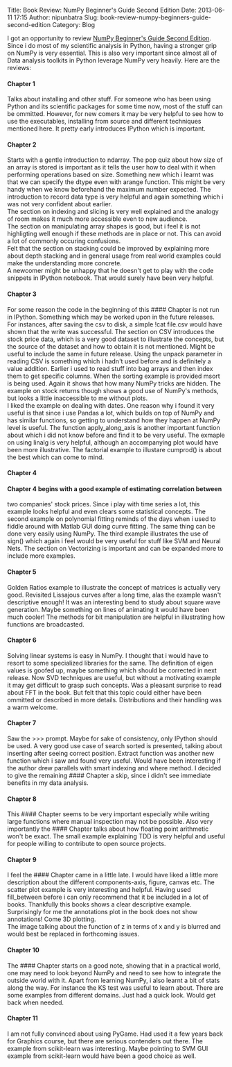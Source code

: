 Title: Book Review: NumPy Beginner's Guide Second Edition
Date: 2013-06-11 17:15
Author: nipunbatra
Slug: book-review-numpy-beginners-guide-second-edition
Category: Blog

I got an opportunity to review [NumPy Beginner's Guide Second
Edition][]. Since i do most of my scientific analysis in Python, having
a stronger grip on NumPy is very essential. This is also very important
since almost all of Data analysis toolkits in Python leverage NumPy very
heavily. Here are the reviews:

#### Chapter 1  
Talks about installing and other stuff. For someone who has been using
Python and its scientific packages for some time now, most of the stuff
can be ommitted. However, for new comers it may be very helpful to see
how to use the executables, installing from source and different
techniques mentioned here. It pretty early introduces IPython which is
important.

<!--more-->

#### Chapter 2  
Starts with a gentle introduction to ndarray. The pop quiz about how
size of an array is stored is important as it tells the user how to deal
with it when performing operations based on size. Something new which i
learnt was that we can specify the dtype even with arange function. This
might be very handy when we know beforehand the maximum number expected.
The introduction to record data type is very helpful and again something
which i was not very confident about earlier.  
The section on indexing and slicing is very well explained and the
analogy of room makes it much more accessible even to new audience.  
The section on manipulating array shapes is good, but i feel it is not
highligting well enough if these methods are in place or not. This can
avoid a lot of commonly occuring confusions.  
Felt that the section on stacking could be improved by explaining more
about depth stacking and in general usage from real world examples could
make the understanding more concrete.  
A newcomer might be unhappy that he doesn't get to play with the code
snippets in IPython notebook. That would surely have been very helpful.

#### Chapter 3  
For some reason the code in the beginning of this #### Chapter is not run in
IPython. Something which may be worked upon in the future releases. For
instances, after saving the csv to disk, a simple !cat file.csv would
have shown that the write was successful. The section on CSV introduces
the stock price data, which is a very good dataset to illustrate the
concepts, but the source of the dataset and how to obtain it is not
mentioned. Might be useful to include the same in future release. Using
the unpack parameter in reading CSV is something which i hadn't used
before and is definitely a value addition. Earlier i used to read stuff
into bag arrays and then index them to get specific columns. When the
sorting example is provided msort is being used. Again it shows that how
many NumPy tricks are hidden. The example on stock returns though shows
a good use of NumPy's methods, but looks a little inaccessible to me
without plots.  
I liked the example on dealing with dates. One reason why i found it
very useful is that since i use Pandas a lot, which builds on top of
NumPy and has similar functions, so getting to understand how they
happen at NumPy level is useful. The function apply\_along\_axis is
another important function about which i did not know before and find it
to be very useful. The exmaple on using linalg is very helpful, although
an accompanying plot would have been more illustrative. The factorial
example to illustare cumprod() is about the best which can come to mind.

#### Chapter 4  
#### Chapter 4 begins with a good example of estimating correlation between
two companies' stock prices. Since i play with time series a lot, this
example looks helpful and even clears some statistical concepts. The
second example on polynomial fitting reminds of the days when i used to
fiddle around with Matlab GUI doing curve fitting. The same thing can be
done very easily using NumPy. The third example illustrates the use of
sign() which again i feel would be very useful for stuff like SVM and
Neural Nets. The section on Vectorizing is important and can be expanded
more to include more examples.

#### Chapter 5  
Golden Ratios example to illustrate the concept of matrices is actually
very good. Revisited Lissajous curves after a long time, alas the
example wasn't descriptive enough! It was an interesting bend to study
about square wave generation. Maybe something on lines of animating it
would have been much cooler! The methods for bit manipulation are
helpful in illustrating how functions are broadcasted.

#### Chapter 6  
Solving linear systems is easy in NumPy. I thought that i would have to
resort to some specialized libraries for the same. The definition of
eigen values is goofed up, maybe something which should be corrected in
next release. Now SVD techniques are useful, but without a motivating
example it may get difficult to grasp such concepts. Was a pleasant
surprise to read about FFT in the book. But felt that this topic could
either have been ommitted or described in more details. Distributions
and their handling was a warm welcome.

#### Chapter 7  
Saw the \>\>\> prompt. Maybe for sake of consistency, only IPython
should be used. A very good use case of search sorted is presented,
talking about inserting after seeing correct position. Extract function
was another new function which i saw and found very useful. Would have
been interesting if the author drew parallels with smart indexing and
where method. I decided to give the remaining #### Chapter a skip, since i
didn't see immediate benefits in my data analysis.

#### Chapter 8  
This #### Chapter seems to be very important especially while writing large
functions where manual inspection may not be possible. Also very
importantly the #### Chapter talks about how floating point arithmetic won't
be exact. The small example explaining TDD is very helpful and useful
for people willing to contribute to open source projects.

#### Chapter 9  
I feel the #### Chapter came in a little late. I would have liked a little
more description about the different components-axis, figure, canvas
etc. The scatter plot example is very interesting and helpful. Having
used fill\_between before i can only recommend that it be included in a
lot of books. Thankfully this books shows a clear descriptive example.
Surprisingly for me the annotations plot in the book does not show
annotations! Come 3D plotting.  
The image talking about the function of z in terms of x and y is
blurred and would best be replaced in forthcoming issues.

#### Chapter 10  
The #### Chapter starts on a good note, showing that in a practical world,
one may need to look beyond NumPy and need to see how to integrate the
outside world with it. Apart from learning NumPy, i also learnt a bit of
stats along the way. For instance the KS test was useful to learn about.
There are some examples from different domains. Just had a quick look.
Would get back when needed.

#### Chapter 11  
I am not fully convinced about using PyGame. Had used it a few years
back for Graphics course, but there are serious contenders out there.
The example from scikit-learn was interesting. Maybe pointing to SVM GUI
example from scikit-learn would have been a good choice as well.

  [NumPy Beginner's Guide Second Edition]: http://www.packtpub.com/numpy-mathematical-2e-beginners-guide/book
